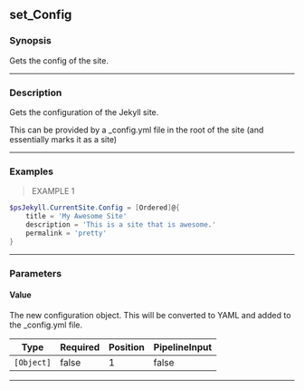 set_Config
----------

### Synopsis
Gets the config of the site.

---

### Description

Gets the configuration of the Jekyll site.  

This can be provided by a _config.yml file in the root of the site (and essentially marks it as a site)

---

### Examples
> EXAMPLE 1

```PowerShell
$psJekyll.CurrentSite.Config = [Ordered]@{
    title = 'My Awesome Site'
    description = 'This is a site that is awesome.'
    permalink = 'pretty'
}
```

---

### Parameters
#### **Value**
The new configuration object.
This will be converted to YAML and added to the _config.yml file.

|Type      |Required|Position|PipelineInput|
|----------|--------|--------|-------------|
|`[Object]`|false   |1       |false        |

---
